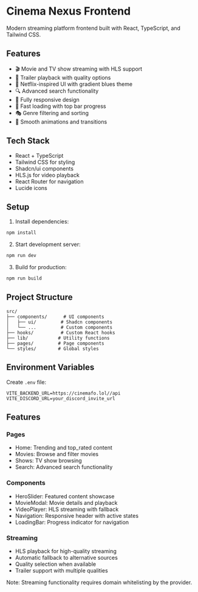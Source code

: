 # Cinema Nexus Frontend

Modern streaming platform frontend built with React, TypeScript, and Tailwind CSS.

## Features

- 🎬 Movie and TV show streaming with HLS support
- 🎥 Trailer playback with quality options
- 🎨 Netflix-inspired UI with gradient blues theme
- 🔍 Advanced search functionality
- 📱 Fully responsive design
- 🚀 Fast loading with top bar progress
- 🎭 Genre filtering and sorting
- 💫 Smooth animations and transitions

## Tech Stack

- React + TypeScript
- Tailwind CSS for styling
- Shadcn/ui components
- HLS.js for video playback
- React Router for navigation
- Lucide icons

## Setup

1. Install dependencies:
```bash
npm install
```

2. Start development server:
```bash
npm run dev
```

3. Build for production:
```bash
npm run build
```

## Project Structure

```
src/
├── components/      # UI components
│   ├── ui/         # Shadcn components
│   └── ...         # Custom components
├── hooks/          # Custom React hooks
├── lib/           # Utility functions
├── pages/         # Page components
└── styles/        # Global styles
```

## Environment Variables

Create `.env` file:
```
VITE_BACKEND_URL=https://cinemafo.lol//api
VITE_DISCORD_URL=your_discord_invite_url
```

## Features

### Pages
- Home: Trending and top_rated content
- Movies: Browse and filter movies
- Shows: TV show browsing
- Search: Advanced search functionality

### Components
- HeroSlider: Featured content showcase
- MovieModal: Movie details and playback
- VideoPlayer: HLS streaming with fallback
- Navigation: Responsive header with active states
- LoadingBar: Progress indicator for navigation

### Streaming
- HLS playback for high-quality streaming
- Automatic fallback to alternative sources
- Quality selection when available
- Trailer support with multiple qualities

Note: Streaming functionality requires domain whitelisting by the provider.













































